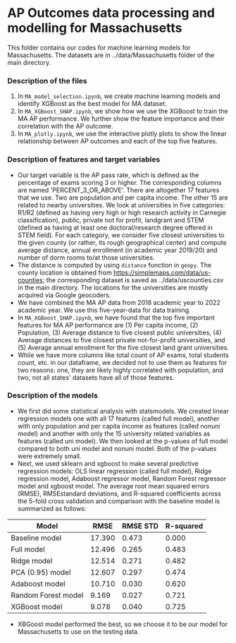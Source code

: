 # AP Outcomes data processing and modelling for Massachusetts
This folder contains our codes for machine learning models for Massachusetts. The datasets are in ../data/Massachusetts folder of the main directory.

### Description of the files
1. In `MA_model_selection.ipynb`, we create machine learning models and identify XGBoost as the best model for MA dataset.
2. In `MA_XGBoost_SHAP.ipynb`, we show how we use the XGBoost to train the MA AP performance. We further show the feature importance and their correlation with the AP outcome.
3. In `MA_plotly.ipynb`, we use the interactive plotly plots to show the linear relationship between AP outcomes and each of the top five features.

### Description of features and target variables
- Our target variable is the AP pass rate, which is defined as the percentage of exams scoring 3 or higher. The corresponding columns are named 'PERCENT_3_OR_ABOVE'. There are altogether 17 features that we use. Two are population and per capita income. The other 15 are related to nearby universities. We look at universities in five categories: R1/R2 (defined as having very high or high research activity in Carnegie classification), public, private not for profit, landgrant and STEM (defined as having at least one doctoral/research degree offered in STEM field). For each category, we consider five closest universities to the given county (or rather, its rough geographical center) and compute average distance, annual enrollment (in academic year 2019/20) and number of dorm rooms to/at those universities.
- The distance is computed by using `distance` function in `geopy`. The county location is obtained from https://simplemaps.com/data/us-counties; the corresponding dataset is saved as ../data/uscounties.csv in the main directory. The locations for the universities are mostly acquired via Google geocoders.
- We have combined the MA AP data from 2018 academic year to 2022 academic year. We use this five-year-data for data training.
- In `MA_XGBoost_SHAP.ipynb`, we have found that the top five important features for MA AP performance are (1) Per capita income, (2) Population, (3) Average distance to five closest public universities, (4) Average distances to five closest private not-for-profit universities, and (5) Average annual enrollment for the five closest land grant universities.
- While we have more columns like total count of AP exams, total students count, etc. in our dataframe, we decided not to use them as features for two reasons: one, they are likely highly correlated with population, and two, not all states' datasets have all of those features.

### Description of the models
- We first did some statistical analysis with statsmodels. We created linear regression models one with all 17 features (called full model), another with only population and per capita income as features (called nonuni model) and another with only the 15 university related variables as features (called uni model). We then looked at the p-values of full model compared to both uni model and nonuni model. Both of the p-values were extremely small.
- Next, we used sklearn and xgboost to make several predictive regression models: OLS linear regression (called full model), Ridge regression model, Adaboost regressor model, Random Forest regressor model and xgboost model. The average root mean squared errors (RMSE),  RMSEstandard deviations, and R-squared coefficients across the 5-fold cross validation and comparison with the baseline model is summarized as follows:

| Model               | RMSE          | RMSE STD | R-squared | 
| ------------------- | ------------- | -------- | --------- |
| Baseline model      | 17.390        | 0.473    | 0.000     |
| Full model          | 12.496        | 0.265    | 0.483     |
| Ridge model         | 12.514        | 0.271    | 0.482     |
| PCA (0.95) model    | 12.607        | 0.297    | 0.474     |
| Adaboost model      | 10.710        | 0.030    | 0.620     |
| Random Forest model | 9.169         | 0.027    | 0.721     |
| XGBoost model       | 9.078         | 0.040    | 0.725     |

- XBGoost model performed the best, so we choose it to be our model for Massachusetts to use on the testing data.
